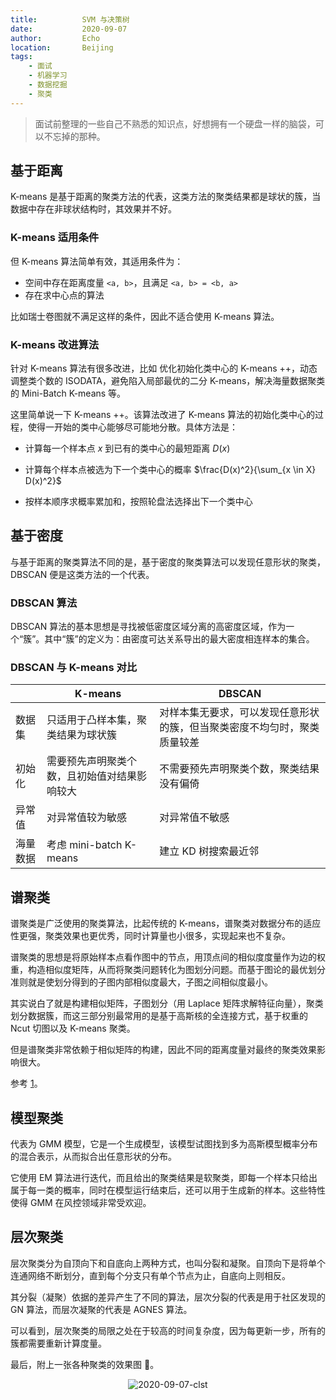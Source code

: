 ```yaml
---
title:          SVM 与决策树
date:           2020-09-07
author:         Echo
location:       Beijing 
tags: 
    - 面试
    - 机器学习
    - 数据挖掘
    - 聚类
---
```


> 面试前整理的一些自己不熟悉的知识点，好想拥有一个硬盘一样的脑袋，可以不忘掉的那种。

## 基于距离

K-means 是基于距离的聚类方法的代表，这类方法的聚类结果都是球状的簇，当数据中存在非球状结构时，其效果并不好。

### K-means 适用条件

但 K-means 算法简单有效，其适用条件为：

* 空间中存在距离度量 `<a, b>`，且满足 `<a, b> = <b, a>`
* 存在求中心点的算法

比如瑞士卷图就不满足这样的条件，因此不适合使用 K-means 算法。

### K-means 改进算法

针对 K-means 算法有很多改进，比如 优化初始化类中心的 K-means ++，动态调整类个数的 ISODATA，避免陷入局部最优的二分 K-means，解决海量数据聚类的 Mini-Batch K-means 等。

这里简单说一下 K-means ++。该算法改进了 K-means 算法的初始化类中心的过程，使得一开始的类中心能够尽可能地分散。具体方法是：

* 计算每一个样本点 $x$ 到已有的类中心的最短距离 $D(x)$

* 计算每个样本点被选为下一个类中心的概率 $\frac{D(x)^2}{\sum_{x \in X} D(x)^2}$
* 按样本顺序求概率累加和，按照轮盘法选择出下一个类中心

## 基于密度

与基于距离的聚类算法不同的是，基于密度的聚类算法可以发现任意形状的聚类，DBSCAN 便是这类方法的一个代表。

### DBSCAN 算法

DBSCAN 算法的基本思想是寻找被低密度区域分离的高密度区域，作为一个“簇”。其中“簇”的定义为：由密度可达关系导出的最大密度相连样本的集合。

### DBSCAN 与 K-means 对比

|          | K-means                                      | DBSCAN                                                       |
| -------- | -------------------------------------------- | ------------------------------------------------------------ |
| 数据集   | 只适用于凸样本集，聚类结果为球状簇           | 对样本集无要求，可以发现任意形状的簇，但当聚类密度不均匀时，聚类质量较差 |
| 初始化   | 需要预先声明聚类个数，且初始值对结果影响较大 | 不需要预先声明聚类个数，聚类结果没有偏倚                     |
| 异常值   | 对异常值较为敏感                             | 对异常值不敏感                                               |
| 海量数据 | 考虑 mini-batch K-means                      | 建立 KD 树搜索最近邻                                         |

## 谱聚类

谱聚类是广泛使用的聚类算法，比起传统的 K-means，谱聚类对数据分布的适应性更强，聚类效果也更优秀，同时计算量也小很多，实现起来也不复杂。

谱聚类的思想是将原始样本点看作图中的节点，用顶点间的相似度度量作为边的权重，构造相似度矩阵，从而将聚类问题转化为图划分问题。而基于图论的最优划分准则就是使划分得到的子图内部相似度最大，子图之间相似度最小。

其实说白了就是构建相似矩阵，子图划分（用 Laplace 矩阵求解特征向量），聚类划分数据簇，而这三部分别最常用的是基于高斯核的全连接方式，基于权重的 Ncut 切图以及 K-means 聚类。

但是谱聚类非常依赖于相似矩阵的构建，因此不同的距离度量对最终的聚类效果影响很大。

参考 [1](https://zhuanlan.zhihu.com/p/29849122)。

## 模型聚类

代表为 GMM 模型，它是一个生成模型，该模型试图找到多为高斯模型概率分布的混合表示，从而拟合出任意形状的分布。

它使用 EM 算法进行迭代，而且给出的聚类结果是软聚类，即每一个样本只给出属于每一类的概率，同时在模型运行结束后，还可以用于生成新的样本。这些特性使得 GMM 在风控领域非常受欢迎。

## 层次聚类

层次聚类分为自顶向下和自底向上两种方式，也叫分裂和凝聚。自顶向下是将单个连通网络不断划分，直到每个分支只有单个节点为止，自底向上则相反。

其分裂（凝聚）依据的差异产生了不同的算法，层次分裂的代表是用于社区发现的 GN 算法，而层次凝聚的代表是 AGNES 算法。

可以看到，层次聚类的局限之处在于较高的时间复杂度，因为每更新一步，所有的簇都需要重新计算度量。

最后，附上一张各种聚类的效果图 :clap:。

<div style="text-align: center;">
    <img :src="$withBase('/2020-09-07-cluster.jpeg')" alt="2020-09-07-clst" style="margin: 0 auto;"/>
</div>
